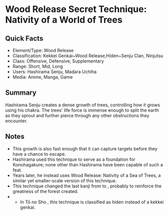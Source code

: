 # Wood Release Secret Technique: Nativity of a World of Trees

## Quick Facts
- Element/Type: Wood Release
- Classification: Kekkei Genkai~Wood Release,Hiden~Senju Clan, Ninjutsu
- Class: Offensive, Defensive, Supplementary
- Range: Short, Mid, Long
- Users: Hashirama Senju, Madara Uchiha
- Media: Anime, Manga, Game

## Summary
Hashirama Senju creates a dense growth of trees, controlling how it grows using his chakra. The trees' life force is immense enough to split the earth as they sprout and further pierce through any other obstructions they encounter.

## Notes
- This growth is also fast enough that it can capture targets before they have a chance to escape.
- Hashirama used this technique to serve as a foundation for Konohagakure; none other than Hashirama have been capable of such a feat.
- Years later, he instead uses Wood Release: Nativity of a Sea of Trees, a similar yet smaller-scale version of this technique.
- This technique changed the last kanji from to , probably to reinforce the greatness of the forest created.
- * In Tō no Sho , this technique is classified as hiden instead of a kekkei genkai.
